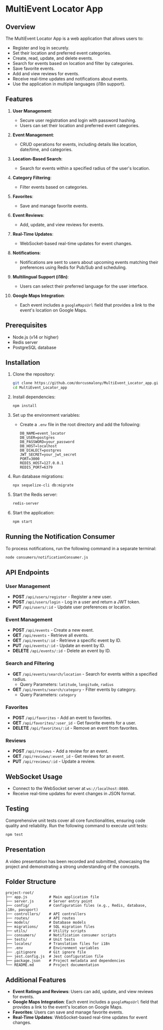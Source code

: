 # MultiEvent Locator App

## Overview
The MultiEvent Locator App is a web application that allows users to:
- Register and log in securely.
- Set their location and preferred event categories.
- Create, read, update, and delete events.
- Search for events based on location and filter by categories.
- Save favorite events.
- Add and view reviews for events.
- Receive real-time updates and notifications about events.
- Use the application in multiple languages (i18n support).

## Features
1. **User Management**:
   - Secure user registration and login with password hashing.
   - Users can set their location and preferred event categories.

2. **Event Management**:
   - CRUD operations for events, including details like location, date/time, and categories.

3. **Location-Based Search**:
   - Search for events within a specified radius of the user's location.

4. **Category Filtering**:
   - Filter events based on categories.

5. **Favorites**:
   - Save and manage favorite events.

6. **Event Reviews**:
   - Add, update, and view reviews for events.

7. **Real-Time Updates**:
   - WebSocket-based real-time updates for event changes.

8. **Notifications**:
   - Notifications are sent to users about upcoming events matching their preferences using Redis for Pub/Sub and scheduling.

9. **Multilingual Support (i18n)**:
   - Users can select their preferred language for the user interface.

10. **Google Maps Integration**:
    - Each event includes a `googleMapsUrl` field that provides a link to the event's location on Google Maps.

## Prerequisites
- Node.js (v14 or higher)
- Redis server
- PostgreSQL database

## Installation
1. Clone the repository:
   ```bash
   git clone https://github.com/dorcusmalony/MultiEvent_Locator_app.git
   cd MultiEvent_Locator_app
   ```

2. Install dependencies:
   ```bash
   npm install
   ```

3. Set up the environment variables:
   - Create a `.env` file in the root directory and add the following:
     ```env
     DB_NAME=event_locator
     DB_USER=postgres
     DB_PASSWORD=your_password
     DB_HOST=localhost
     DB_DIALECT=postgres
     JWT_SECRET=your_jwt_secret
     PORT=3000
     REDIS_HOST=127.0.0.1
     REDIS_PORT=6379
     ```

4. Run database migrations:
   ```bash
   npx sequelize-cli db:migrate
   ```

5. Start the Redis server:
   ```bash
   redis-server
   ```

6. Start the application:
   ```bash
   npm start
   ```

## Running the Notification Consumer
To process notifications, run the following command in a separate terminal:
```bash
node consumers/notificationConsumer.js
```

## API Endpoints

### User Management
- **POST** `/api/users/register` - Register a new user.
- **POST** `/api/users/login` - Log in a user and return a JWT token.
- **PUT** `/api/users/:id` - Update user preferences or location.

### Event Management
- **POST** `/api/events` - Create a new event.
- **GET** `/api/events` - Retrieve all events.
- **GET** `/api/events/:id` - Retrieve a specific event by ID.
- **PUT** `/api/events/:id` - Update an event by ID.
- **DELETE** `/api/events/:id` - Delete an event by ID.

### Search and Filtering
- **GET** `/api/events/search/location` - Search for events within a specified radius.
  - Query Parameters: `latitude`, `longitude`, `radius`
- **GET** `/api/events/search/category` - Filter events by category.
  - Query Parameters: `category`

### Favorites
- **POST** `/api/favorites` - Add an event to favorites.
- **GET** `/api/favorites/:user_id` - Get favorite events for a user.
- **DELETE** `/api/favorites/:id` - Remove an event from favorites.

### Reviews
- **POST** `/api/reviews` - Add a review for an event.
- **GET** `/api/reviews/:event_id` - Get reviews for an event.
- **PUT** `/api/reviews/:id` - Update a review.

## WebSocket Usage
- Connect to the WebSocket server at `ws://localhost:8080`.
- Receive real-time updates for event changes in JSON format.

## Testing
Comprehensive unit tests cover all core functionalities, ensuring code quality and reliability. Run the following command to execute unit tests:
```bash
npm test
```

## Presentation
A video presentation has been recorded and submitted, showcasing the project and demonstrating a strong understanding of the concepts.

## Folder Structure
```
project-root/
├── app.js          # Main application file
├── server.js       # Server entry point
├── config/         # Configuration files (e.g., Redis, database, i18n, passport)
├── controllers/    # API controllers
├── routes/         # API routes
├── models/         # Database models
├── migrations/     # SQL migration files
├── utils/          # Utility scripts
├── consumers/      # Notification consumer scripts
├── tests/          # Unit tests
├── locales/        # Translation files for i18n
├── .env            # Environment variables
├── .gitignore      # Git ignore file
├── jest.config.js  # Jest configuration file
├── package.json    # Project metadata and dependencies
└── README.md       # Project documentation
```

## Additional Features
- **Event Ratings and Reviews**: Users can add, update, and view reviews for events.
- **Google Maps Integration**: Each event includes a `googleMapsUrl` field that provides a link to the event's location on Google Maps.
- **Favorites**: Users can save and manage favorite events.
- **Real-Time Updates**: WebSocket-based real-time updates for event changes.
